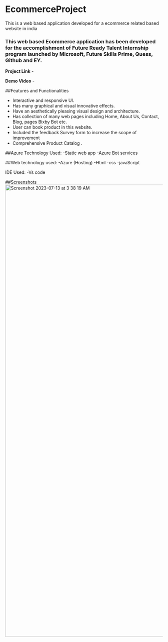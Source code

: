 # EcommerceProject
 This is a web based application developed for a ecommerce related based website in india

 ### This web based Ecommerce application has been developed for the accomplishment of Future Ready Talent Internship program launched by Microsoft, Future Skills Prime, Quess, Github and EY.

**Project Link** -


**Demo Video** - 

##Features and Functionalities 

- Interactive and responsive UI.
- Has many graphical and visual innovative effects.
- Have an aesthetically pleasing visual design and architecture.
- Has collection of many web pages including Home, About Us, Contact, Blog, pages Bixby Bot etc.
- User can book product in this website.
- Included the feedback Survey form to increase the scope of improvement
- Comprehensive Product Catalog .
  

##Azure Technology Used:
-Static web app
-Azure Bot services


##Web technology used:
-Azure (Hosting)
-Html
-css
-javaScript

IDE Used:
-Vs code

##Screenshots
<img width="1440" alt="Screenshot 2023-07-13 at 3 38 19 AM" src="https://github.com/Gajbharepavankumar/EcommerceProject/assets/134145254/861068a7-0c1e-4e1a-b468-50d4af78a71d">




